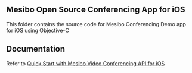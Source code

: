 ## Mesibo Open Source Conferencing App for iOS
This folder contains the source code for Mesibo Conferencing Demo app for iOS using Objective-C

## Documentation
Refer to [Quick Start with Mesibo Video Conferencing API for iOS](https://mesibo.com/documentation/api/conferencing/ios/) 
